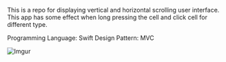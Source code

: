 This is a repo for displaying vertical and horizontal scrolling user interface. This app has some effect when long pressing the cell and click cell for different type.

Programming Language: Swift
Design Pattern: MVC

![Imgur](https://i.imgur.com/eAADVnZ.gif)
